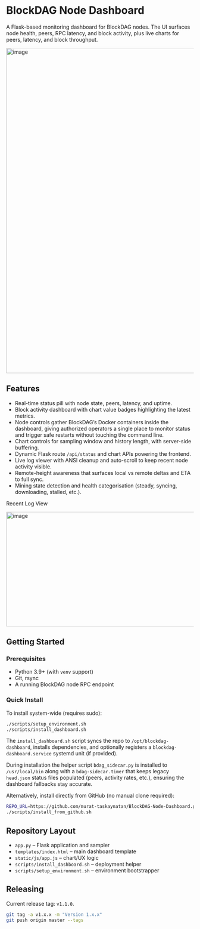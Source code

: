 # BlockDAG Node Dashboard

A Flask-based monitoring dashboard for BlockDAG nodes. The UI surfaces node health, peers, RPC latency, and block activity, plus live charts for peers, latency, and block throughput.

<img width="938" height="872" alt="image" src="https://github.com/user-attachments/assets/f9482a1e-c63b-419d-8359-e2926b0b1856" />



## Features
- Real-time status pill with node state, peers, latency, and uptime.
- Block activity dashboard with chart value badges highlighting the latest metrics.
- Node controls gather BlockDAG’s Docker containers inside the dashboard, giving authorized operators
  a single place to monitor status and trigger safe restarts without touching the command line.
- Chart controls for sampling window and history length, with server-side buffering.
- Dynamic Flask route `/api/status` and chart APIs powering the frontend.
- Live log viewer with ANSI cleanup and auto-scroll to keep recent node activity visible.
- Remote-height awareness that surfaces local vs remote deltas and ETA to full sync.
- Mining state detection and health categorisation (steady, syncing, downloading, stalled, etc.).

 Recent Log View
 
 <img width="1073" height="307" alt="image" src="https://github.com/user-attachments/assets/02dfe1fc-96e8-4a8e-a05f-b3ce69b3fcd3" />


## Getting Started

### Prerequisites
- Python 3.9+ (with `venv` support)
- Git, rsync
- A running BlockDAG node RPC endpoint

### Quick Install
To install system-wide (requires sudo):

```bash
./scripts/setup_environment.sh
./scripts/install_dashboard.sh
```

The `install_dashboard.sh` script syncs the repo to `/opt/blockdag-dashboard`, installs dependencies, and optionally registers a `blockdag-dashboard.service` systemd unit (if provided).

During installation the helper script `bdag_sidecar.py` is installed to `/usr/local/bin` along with a `bdag-sidecar.timer` that keeps legacy `head.json` status files populated (peers, activity rates, etc.), ensuring the dashboard fallbacks stay accurate.

Alternatively, install directly from GitHub (no manual clone required):

```bash
REPO_URL=https://github.com/murat-taskaynatan/BlockDAG-Node-Dashboard.git \
./scripts/install_from_github.sh
```

## Repository Layout
- `app.py` – Flask application and sampler
- `templates/index.html` – main dashboard template
- `static/js/app.js` – chart/UX logic
- `scripts/install_dashboard.sh` – deployment helper
- `scripts/setup_environment.sh` – environment bootstrapper

## Releasing

Current release tag: `v1.1.0`.

```bash
git tag -a v1.x.x -m "Version 1.x.x"
git push origin master --tags
```


